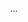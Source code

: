 <link rel="stylesheet" href="https://gist.githubusercontent.com/subchen/67816d94e6074002aab9/raw/3c510c007f70b5a534d44817e9f85c966fcdef42/github-markdown.css">
<style>
    .markdown-body {
        min-width: 200px;
        max-width: 790px;
        margin: 0 auto;
        padding: 30px;
    }
</style>
<article class="markdown-body">
    ...
</article>
